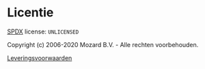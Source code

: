 # Licentie

[SPDX](https://spdx.org/licenses/) license: `UNLICENSED`

Copyright (c) 2006-2020 Mozard B.V. - Alle rechten voorbehouden.

[Leveringsvoorwaarden](https://www.mozard.nl/mozard/!suite86.scherm0325?mPag=204&mLok=1)

